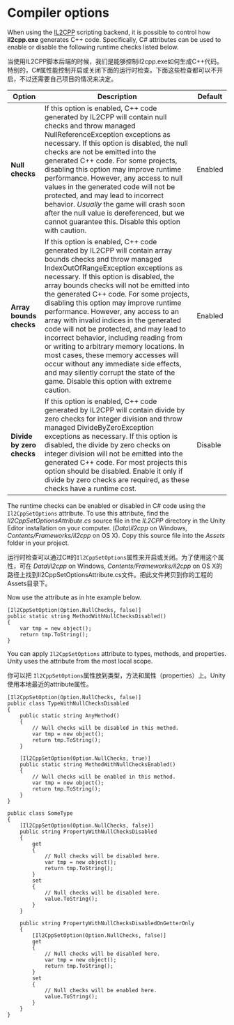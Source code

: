 # Compiler options

When using the [IL2CPP](https://docs.unity3d.com/Manual/IL2CPP.html) scripting backend, it is possible to control how **il2cpp.exe** generates C++ code. Specifically, C# attributes can be used to enable or disable the following runtime checks listed below.

当使用IL2CPP脚本后端的时候，我们是能够控制il2cpp.exe如何生成C++代码。特别的，C#属性能控制开启或关闭下面的运行时检查。下面这些检查都可以不开启，不过还需要自己项目的情况来决定。

| **Option**                | **Description**                          | **Default** |
| ------------------------- | ---------------------------------------- | ----------- |
| **Null checks**           | If this option is enabled, C++ code generated by IL2CPP will contain null checks and throw managed NullReferenceException exceptions as necessary. If this option is disabled, the null checks are not be emitted into the generated C++ code. For some projects, disabling this option may improve runtime performance. However, any access to null values in the generated code will not be protected, and may lead to incorrect behavior. *Usually* the game will crash soon after the null value is dereferenced, but we cannot guarantee this. Disable this option with caution. | Enabled     |
| **Array bounds checks**   | If this option is enabled, C++ code generated by IL2CPP will contain array bounds checks and throw managed IndexOutOfRangeException exceptions as necessary. If this option is disabled, the array bounds checks will not be emitted into the generated C++ code. For some projects, disabling this option may improve runtime performance. However, any access to an array with invalid indices in the generated code will not be protected, and may lead to incorrect behavior, including reading from or writing to arbitrary memory locations. In most cases, these memory accesses will occur without any immediate side effects, and may silently corrupt the state of the game. Disable this option with extreme caution. | Enabled     |
| **Divide by zero checks** | If this option is enabled, C++ code generated by IL2CPP will contain divide by zero checks for integer division and throw managed DivideByZeroException exceptions as necessary. If this option is disabled, the divide by zero checks on integer division will not be emitted into the generated C++ code. For most projects this option should be disabled. Enable it only if divide by zero checks are required, as these checks have a runtime cost. | Disable     |

The runtime checks can be enabled or disabled in C# code using the `Il2CppSetOptions` attribute. To use this attribute, find the *Il2CppSetOptionsAttribute.cs* source file in the *IL2CPP* directory in the Unity Editor installation on your computer. (*Data\il2cpp* on Windows, *Contents/Frameworks/il2cpp* on OS X). Copy this source file into the *Assets* folder in your project. 

运行时检查可以通过C#的`Il2CppSetOptions`属性来开启或关闭。为了使用这个属性，可在 *Data\il2cpp* on Windows, *Contents/Frameworks/il2cpp* on OS X的路径上找到Il2CppSetOptionsAttribute.cs文件。把此文件拷贝到你的工程的Assets目录下。

Now use the attribute as in hte example below.

```
[Il2CppSetOption(Option.NullChecks, false)]
public static string MethodWithNullChecksDisabled()
{
    var tmp = new object();
    return tmp.ToString();
}
```

You can apply `Il2CppSetOptions` attribute to types, methods, and properties. Unity uses the attribute from the most local scope.

你可以把 `Il2CppSetOptions`属性放到类型，方法和属性（properties）上。Unity使用本地最近的attribute属性。

```
[Il2CppSetOption(Option.NullChecks, false)]
public class TypeWithNullChecksDisabled
{
    public static string AnyMethod()
    {
        // Null checks will be disabled in this method.
        var tmp = new object();
        return tmp.ToString();
    }

    [Il2CppSetOption(Option.NullChecks, true)]
    public static string MethodWithNullChecksEnabled()
    {
        // Null checks will be enabled in this method.
        var tmp = new object();
        return tmp.ToString();
    }
}

public class SomeType
{
    [Il2CppSetOption(Option.NullChecks, false)]
    public string PropertyWithNullChecksDisabled
    {
        get
        {
            // Null checks will be disabled here.
            var tmp = new object();
            return tmp.ToString();
        }
        set
        {
            // Null checks will be disabled here.
            value.ToString();
        }
    }

    public string PropertyWithNullChecksDisabledOnGetterOnly
    {
        [Il2CppSetOption(Option.NullChecks, false)]
        get
        {
            // Null checks will be disabled here.
            var tmp = new object();
            return tmp.ToString();
        }
        set
        {
            // Null checks will be enabled here.
            value.ToString();
        }
    }
}
```